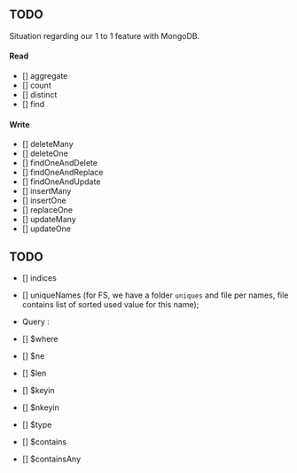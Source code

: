 ## TODO

Situation regarding our 1 to 1 feature with MongoDB.

#### Read

- [] aggregate
- [] count
- [] distinct
- [] find

#### Write

- [] deleteMany
- [] deleteOne
- [] findOneAndDelete
- [] findOneAndReplace
- [] findOneAndUpdate
- [] insertMany
- [] insertOne
- [] replaceOne
- [] updateMany
- [] updateOne


## TODO 

- [] indices
- [] uniqueNames (for FS, we have a folder `uniques` and file per names, file contains list of sorted used value for this name);

- Query : 

- [] $where
- [] $ne
- [] $len
- [] $keyin
- [] $nkeyin
- [] $type
- [] $contains
- [] $containsAny
